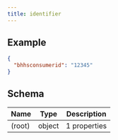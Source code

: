 ```yaml
---
title: identifier
---
```

## Example



```json
{
  "bhhsconsumerid": "12345"
}
```

## Schema

| Name | Type | Description |
|---|---|---|
| (root) | object |  1 properties |

